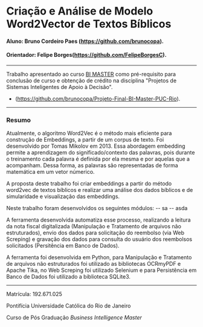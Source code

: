 # Criação e Análise de Modelo Word2Vector de Textos Bíblicos 

#### Aluno: Bruno Cordeiro Paes (https://github.com/brunocopa).
#### Orientador: Felipe Borges(https://github.com/FelipeBorgesC).

---

Trabalho apresentado ao curso [BI MASTER](https://ica.puc-rio.ai/bi-master) como pré-requisito para conclusão de curso e obtenção de crédito na disciplina "Projetos de Sistemas Inteligentes de Apoio à Decisão".

- (https://github.com/brunocopa/Projeto-Final-BI-Master-PUC-Rio). 

---

### Resumo


Atualmente, o algoritmo Word2Vec é o método mais eficiente para construção de Embeddings, a partir de um corpus de texto. Foi desenvolvido por Tomas Mikolov em 2013. Essa abordagem embedding permite a aprendizagem do significado/contexto das palavras, pois durante o treinamento cada palavra é definida por ela mesma e por aquelas que a acompanham. Dessa forma, as palavras são representadas de forma matemática em um vetor númerico. 

A proposta deste trabalho foi criar embeddings a partir do método word2vec de textos bíblicos e realizar uma análise dos dados bíblicos e de simularidade e visualização das embeddings.

Neste trabalho foram desenvolvidos os seguintes módulos:
-- sa
-- asda

A ferramenta desenvolvida automatiza esse processo, realizando a leitura da nota fiscal digitalizada (Manipulação e Tratamento de arquivos não estruturados), envio dos dados para solicitação do reembolso (via Web Screping) e gravação dos dados para consulta do usuário dos reembolsos solicitados (Persitência em Banco de Dados).

A ferramenta foi desenvolvida em Python, para Manipulação e Tratamento de arquivos não estruturados foi utilizado as bibliotecas OCRmyPDF e Apache Tika, no Web Screping foi utilizado Selenium e para Persistência em Banco de Dados foi utilizado a biblioteca SQLite3.

---

Matrícula: 192.671.025

Pontifícia Universidade Católica do Rio de Janeiro

Curso de Pós Graduação *Business Intelligence Master*
